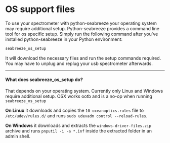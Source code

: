 # OS support files

To use your spectrometer with python-seabreeze your operating system may
require additional setup. Python-seabreeze provides a command line tool for
os specific setup. Simply run the following command after you've installed
python-seabreeze in your Python environment:

```bash
seabreeze_os_setup
```

It will download the necessary files and run the setup commands required.
You may have to unplug and replug your usb spectrometer afterwards.

---

#### What does seabreeze_os_setup do?

That depends on your operating system. Currently only Linux and Windows require
additional setup. OSX works ootb and is a no-op when running
`seabreeze_os_setup`

**On Linux** it downloads and copies the `10-oceanoptics.rules` file to
`/etc/udev/rules.d/` and runs `sudo udevadm control --reload-rules`.

**On Windows** it downloads and extracts the `windows-driver-files.zip` archive
and runs `pnputil -i -a *.inf` inside the extracted folder in an admin shell.

